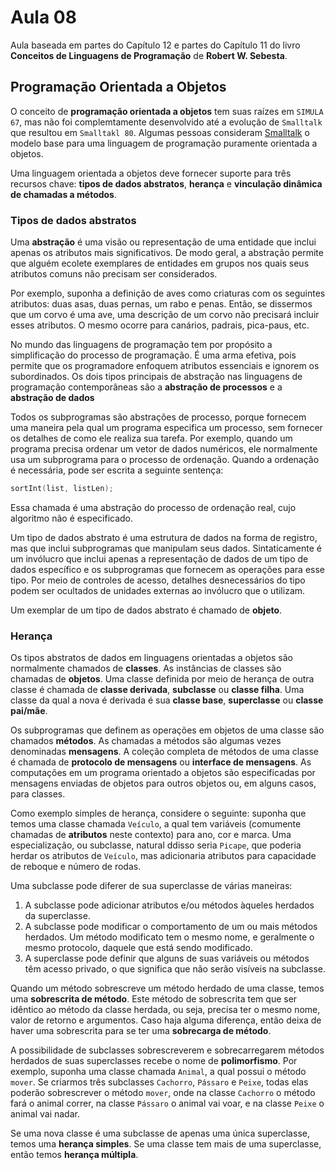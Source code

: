 # Aula 08

Aula baseada em partes do Capítulo 12 e partes do Capítulo 11 do livro **Conceitos de Linguagens de Programação** de **Robert W. Sebesta**.

## Programação Orientada a Objetos

O conceito de **programação orientada a objetos** tem suas raízes em `SIMULA 67`, mas não foi complemtamente desenvolvido até a evolução de `Smalltalk` que resultou em `Smalltakl 80`. Algumas pessoas consideram [Smalltalk](https://pt.wikipedia.org/wiki/Smalltalk) o modelo base para uma linguagem de programação puramente orientada a objetos.

Uma linguagem orientada a objetos deve fornecer suporte para três recursos chave: **tipos de dados abstratos**, **herança** e **vinculação dinâmica de chamadas a métodos**.

### Tipos de dados abstratos

Uma **abstração** é uma visão ou representação de uma entidade que inclui apenas os atributos mais significativos. De modo geral, a abstração permite que alguém ecolete exemplares de entidades em grupos nos quais seus atributos comuns não precisam ser considerados.

Por exemplo, suponha a definição de aves como criaturas com os seguintes atributos: duas asas, duas pernas, um rabo e penas. Então, se dissermos que um corvo é uma ave, uma descrição de um corvo não precisará incluir esses atributos. O mesmo ocorre para canários, padrais, pica-paus, etc.

No mundo das linguagens de programação tem por propósito a simplificação do processo de programação. É uma arma efetiva, pois permite que os programadore enfoquem atributos essenciais e ignorem os subordinados. Os dois tipos principais de abstração nas linguagens de programação contemporâneas são a **abstração de processos** e a **abstração de dados**

Todos os subprogramas são abstrações de processo, porque fornecem uma maneira pela qual um programa especifica um processo, sem fornecer os detalhes de como ele realiza sua tarefa. Por exemplo, quando um programa precisa ordenar um vetor de dados numéricos, ele normalmente usa um subprograma para o processo de ordenação. Quando a ordenação é necessária, pode ser escrita a seguinte sentença:

```c
sortInt(list, listLen);
```

Essa chamada é uma abstração do processo de ordenação real, cujo algoritmo não é especificado.

Um tipo de dados abstrato é uma estrutura de dados na forma de registro, mas que inclui subprogramas que manipulam seus dados. Sintaticamente é um invólucro que inclui apenas a representação de dados de um tipo de dados específico e os subprogramas que fornecem as operações para esse tipo. Por meio de controles de acesso, detalhes desnecessários do tipo podem ser ocultados de unidades externas ao invólucro que o utilizam.

Um exemplar de um tipo de dados abstrato é chamado de **objeto**.

### Herança

Os tipos abstratos de dados em linguagens orientadas a objetos são normalmente chamados de **classes**. As instâncias de classes são chamadas de **objetos**. Uma classe definida por meio de herança de outra classe é chamada de **classe derivada**, **subclasse** ou **classe filha**. Uma classe da qual a nova é derivada é sua **classe base**, **superclasse** ou **classe pai/mãe**.

Os subprogramas que definem as operações em objetos de uma classe são chamados **métodos**. As chamadas a métodos são algumas vezes denominadas **mensagens**. A coleção completa de métodos de uma classe é chamada de **protocolo de mensagens** ou **interface de mensagens**. As computações em um programa orientado a objetos são especificadas por mensagens enviadas de objetos para outros objetos ou, em alguns casos, para classes.

Como exemplo simples de herança, considere o seguinte: suponha que temos uma classe chamada `Veículo`, a qual tem variáveis (comumente chamadas de **atributos** neste contexto) para ano, cor e marca. Uma especialização, ou subclasse, natural ddisso seria `Picape`, que poderia herdar os atributos de `Veículo`, mas adicionaria atributos para capacidade de reboque e número de rodas.

Uma subclasse pode diferer de sua superclasse de várias maneiras:

1. A subclasse pode adicionar atributos e/ou métodos àqueles herdados da superclasse.
2. A subclasse pode modificar o comportamento de um ou mais métodos herdados. Um método modificato tem o mesmo nome, e geralmente o mesmo protocolo, daquele que está sendo modificado.
3. A superclasse pode definir que alguns de suas variáveis ou métodos têm acesso privado, o que significa que não serão visíveis na subclasse.

Quando um método sobrescreve um método herdado de uma classe, temos uma **sobrescrita de método**. Este método de sobrescrita tem que ser idêntico ao método da classe herdada, ou seja, precisa ter o mesmo nome, valor de retorno e argumentos. Caso haja alguma diferença, então deixa de haver uma sobrescrita para se ter uma **sobrecarga de método**.

A possibilidade de subclasses sobrescreverem e sobrecarregarem métodos herdados de suas superclasses recebe o nome de **polimorfismo**. Por exemplo, suponha uma classe chamada `Animal`, a qual possui o método `mover`. Se criarmos três subclasses `Cachorro`, `Pássaro` e `Peixe`, todas elas poderão sobrescrever o método `mover`, onde na classe `Cachorro` o método fará o animal correr, na classe `Pássaro` o animal vai voar, e na classe `Peixe` o animal vai nadar.

Se uma nova classe é uma subclasse de apenas uma única superclasse, temos uma **herança simples**. Se uma classe tem mais de uma superclasse, então temos **herança múltipla**.